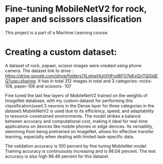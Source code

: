 # Fine-tuning MobileNetV2 for rock, paper and scissors classification

This project is a part of a Machine Learning course.

# Creating a custom dataset:

A dataset of rock, papaer, scissor images were created using phone camera. The dataset link to drive : https://drive.google.com/drive/folders/1lLqlna14ztVHFnd6FO7pKxI2nTQGldEQ?usp=sharing.
It has in total 312 images in total and 3 categories: rocks-108, paper-106 and scissors- 107

Fine tuned the last few layers of MobileNetV2 trained on the weights of ImageNet database, with my custom dataset for performing this classification(used 3 neurons in the Dense layer for three categories in the dataset).MobileNetV2 is used due to its efficiency, speed, and adaptability to resource-constrained environments. The model strikes a balance between accuracy and computational cost, making it ideal for real-time applications on devices like mobile phones or edge devices. Its versatility, stemming from being pretrained on ImageNet, allows for effective transfer learning, especially when dealing with limited task-specific data.

The validation accuracy is 100 percent by fine tuning MobileNet model. Training accuracy is continuously increasing and is 98.04 percent. The test accuracy is also high 98.46 percent for this dataset.
